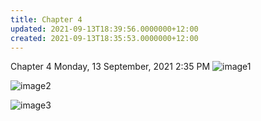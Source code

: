 ```yaml
---
title: Chapter 4
updated: 2021-09-13T18:39:56.0000000+12:00
created: 2021-09-13T18:35:53.0000000+12:00
---
```


Chapter 4
Monday, 13 September, 2021
2:35 PM
![image1](../../../../resources/2160e90dfb8c4471a852646286446785.png)

![image2](../../../../resources/6524c6964f654ba5a4e3dc365a093d9a.png)

![image3](../../../../resources/22188565d83045e89122b2d254a20654.png)

